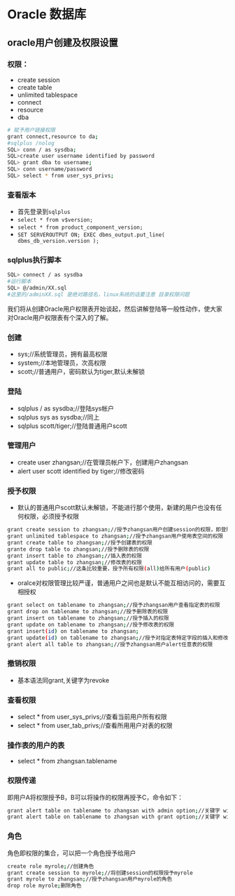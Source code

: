 # Oracle 数据库
<!-- @author DHJT 2019-10-16 -->

## oracle用户创建及权限设置

### 权限：
- create session
- create table
- unlimited tablespace
- connect
- resource
- dba
``` sh
# 赋予用户链接权限
grant connect,resource to da;
#sqlplus /nolog
SQL> conn / as sysdba;
SQL>create user username identified by password
SQL> grant dba to username;
SQL> conn username/password
SQL> select * from user_sys_privs;
```

### 查看版本
- 首先登录到`sqlplus`
- `select * from v$version;`
- `select * from product_component_version;`
- ` SET SERVEROUTPUT ON; EXEC dbms_output.put_line( dbms_db_version.version ); `

### sqlplus执行脚本
``` sh
SQL> connect / as sysdba
#运行脚本
SQL> @/admin/XX.sql
#这里的/adminXX.sql 是绝对路径名，linux系统的话要注意 目录权限问题
```

我们将从创建Oracle用户权限表开始谈起，然后讲解登陆等一般性动作，使大家对Oracle用户权限表有个深入的了解。

### 创建
- sys;//系统管理员，拥有最高权限
- system;//本地管理员，次高权限
- scott;//普通用户，密码默认为tiger,默认未解锁

### 登陆
- sqlplus / as sysdba;//登陆sys帐户
- sqlplus sys as sysdba;//同上
- sqlplus scott/tiger;//登陆普通用户scott

### 管理用户
- create user zhangsan;//在管理员帐户下，创建用户zhangsan
- alert user scott identified by tiger;//修改密码

### 授予权限
- 默认的普通用户scott默认未解锁，不能进行那个使用，新建的用户也没有任何权限，必须授予权限
```sh
grant create session to zhangsan;//授予zhangsan用户创建session的权限，即登陆权限
grant unlimited tablespace to zhangsan;//授予zhangsan用户使用表空间的权限
grant create table to zhangsan;//授予创建表的权限
grante drop table to zhangsan;//授予删除表的权限
grant insert table to zhangsan;//插入表的权限
grant update table to zhangsan;//修改表的权限
grant all to public;//这条比较重要，授予所有权限(all)给所有用户(public)
```
- oralce对权限管理比较严谨，普通用户之间也是默认不能互相访问的，需要互相授权
``` sh
grant select on tablename to zhangsan;//授予zhangsan用户查看指定表的权限
grant drop on tablename to zhangsan;//授予删除表的权限
grant insert on tablename to zhangsan;//授予插入的权限
grant update on tablename to zhangsan;//授予修改表的权限
grant insert(id) on tablename to zhangsan;
grant update(id) on tablename to zhangsan;//授予对指定表特定字段的插入和修改权限，注意，只能是insert和update
grant alert all table to zhangsan;//授予zhangsan用户alert任意表的权限
```

### 撤销权限
- 基本语法同grant,关键字为revoke

### 查看权限
- select * from user_sys_privs;//查看当前用户所有权限
- select * from user_tab_privs;//查看所用用户对表的权限
### 操作表的用户的表
- select * from zhangsan.tablename
### 权限传递
即用户A将权限授予B，B可以将操作的权限再授予C，命令如下：
```sh
grant alert table on tablename to zhangsan with admin option;//关键字 with admin option
grant alert table on tablename to zhangsan with grant option;//关键字 with grant option效果和admin类似
```

### 角色
角色即权限的集合，可以把一个角色授予给用户
```sh
create role myrole;//创建角色
grant create session to myrole;//将创建session的权限授予myrole
grant myrole to zhangsan;//授予zhangsan用户myrole的角色
drop role myrole;删除角色
```